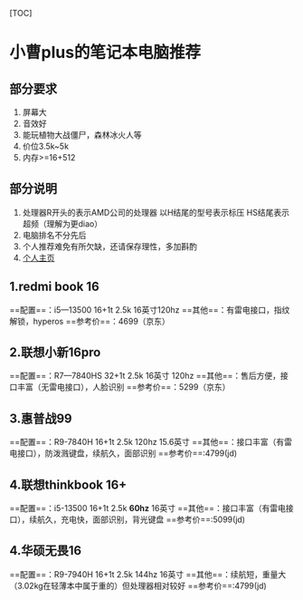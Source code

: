 [TOC]
# 小曹plus的笔记本电脑推荐
## 部分要求
1. 屏幕大
2. 音效好
3. 能玩植物大战僵尸，森林冰火人等
4. 价位3.5k~5k
5. 内存>=16+512
## 部分说明
1. 处理器R开头的表示AMD公司的处理器 以H结尾的型号表示标压 HS结尾表示超频（理解为更diao）
2. 电脑排名不分先后
3. 个人推荐难免有所欠缺，还请保存理性，多加斟酌
4. [个人主页](https://github.com/hustcsczh)


## 1.redmi book 16
==配置==：i5—13500 16+1t 2.5k 16英寸120hz 
==其他==：有雷电接口，指纹解锁，hyperos
==参考价==：4699（京东）

## 2.联想小新16pro
==配置==：R7—7840HS 32+1t 2.5k 16英寸 120hz
==其他==：售后方便，接口丰富（无雷电接口），人脸识别
==参考价==：5299（京东）

## 3.惠普战99
==配置==：R9-7840H 16+1t 2.5k 120hz 15.6英寸
==其他==：接口丰富（有雷电接口），防泼溅键盘，续航久，面部识别
==参考价==:4799(jd)

## 4.联想thinkbook 16+
==配置==：i5-13500 16+1t 2.5k **60hz** 16英寸
==其他==：接口丰富（有雷电接口），续航久，充电快，面部识别，背光键盘
==参考价==:5099(jd)

## 4.华硕无畏16
==配置==：R9-7940H 16+1t 2.5k 144hz 16英寸
==其他==：续航短，重量大（3.02kg在轻薄本中属于重的）但处理器相对较好
==参考价==:4799(jd)